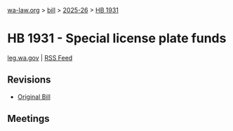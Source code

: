 [wa-law.org](/) > [bill](/bill/) > [2025-26](/bill/2025-26/) > [HB 1931](/bill/2025-26/hb/1931/)

# HB 1931 - Special license plate funds
[leg.wa.gov](https://app.leg.wa.gov/billsummary?BillNumber=1931&Year=2025&Initiative=false) | [RSS Feed](./rss.xml)

## Revisions
* [Original Bill](1/)

## Meetings
